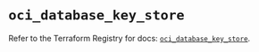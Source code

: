 # `oci_database_key_store`

Refer to the Terraform Registry for docs: [`oci_database_key_store`](https://registry.terraform.io/providers/oracle/oci/6.18.0/docs/resources/database_key_store).
